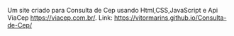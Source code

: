 Um site criado para Consulta de Cep usando Html,CSS,JavaScript e Api ViaCep https://viacep.com.br/. Link: https://vitormarins.github.io/Consulta-de-Cep/
